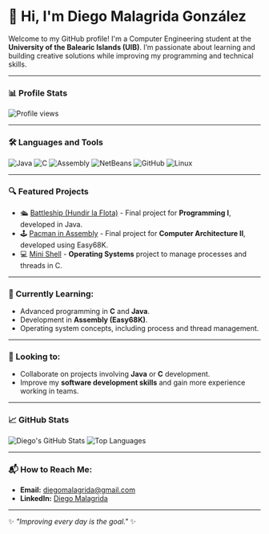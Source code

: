 # 👋 Hi, I'm Diego Malagrida González

Welcome to my GitHub profile! I'm a Computer Engineering student at the **University of the Balearic Islands (UIB)**. I’m passionate about learning and building creative solutions while improving my programming and technical skills.

---

### 📊 Profile Stats
![Profile views](https://komarev.com/ghpvc/?username=diegoMalagrida&color=brightgreen&label=Profile+Views)

---

### 🛠 Languages and Tools
![Java](https://img.shields.io/badge/Java-%23ED8B00.svg?style=flat&logo=java&logoColor=white)
![C](https://img.shields.io/badge/C-%2300599C.svg?style=flat&logo=c&logoColor=white)
![Assembly](https://img.shields.io/badge/Assembly-68k-%23F05033?style=flat&logo=processor&logoColor=white)
![NetBeans](https://img.shields.io/badge/NetBeans-IDE-0072CF?logo=apache-netbeans-ide&style=flat)
![GitHub](https://img.shields.io/badge/GitHub-%23121011.svg?style=flat&logo=github&logoColor=white)
![Linux](https://img.shields.io/badge/Linux-FCC624?style=flat&logo=linux&logoColor=black)

---

### 🔍 Featured Projects

- 🛳️ [Battleship (Hundir la Flota)](https://github.com/diegoMalagrida/Practica_Programacion_I) - Final project for **Programming I**, developed in Java.
- 🕹️ [Pacman in Assembly](#) - Final project for **Computer Architecture II**, developed using Easy68K.
- 💻 [Mini Shell](#) - **Operating Systems** project to manage processes and threads in C.

---

### 🌱 Currently Learning:
- Advanced programming in **C** and **Java**.
- Development in **Assembly (Easy68K)**.
- Operating system concepts, including process and thread management.

---

### 🤝 Looking to:
- Collaborate on projects involving **Java** or **C** development.
- Improve my **software development skills** and gain more experience working in teams.

---

### 📈 GitHub Stats

![Diego's GitHub Stats](https://github-readme-stats.vercel.app/api?username=diegoMalagrida&show_icons=true&theme=radical)
![Top Languages](https://github-readme-stats.vercel.app/api/top-langs/?username=diegoMalagrida&layout=compact&theme=radical)

---

### 📬 How to Reach Me:
- **Email:** [diegomalagrida@gmail.com](mailto:diegomalagrida@gmail.com)
- **LinkedIn:** [Diego Malagrida](https://linkedin.com/in/diegomalagrida)

---

✨ _"Improving every day is the goal."_ ✨
